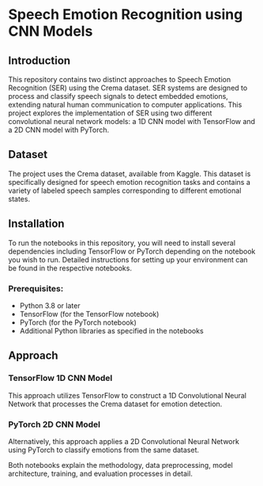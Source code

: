# Speech Emotion Recognition using CNN Models

## Introduction
This repository contains two distinct approaches to Speech Emotion Recognition (SER) using the Crema dataset. SER systems are designed to process and classify speech signals to detect embedded emotions, extending natural human communication to computer applications. This project explores the implementation of SER using two different convolutional neural network models: a 1D CNN model with TensorFlow and a 2D CNN model with PyTorch.

## Dataset
The project uses the Crema dataset, available from Kaggle. This dataset is specifically designed for speech emotion recognition tasks and contains a variety of labeled speech samples corresponding to different emotional states.

## Installation
To run the notebooks in this repository, you will need to install several dependencies including TensorFlow or PyTorch depending on the notebook you wish to run. Detailed instructions for setting up your environment can be found in the respective notebooks.

### Prerequisites:
- Python 3.8 or later
- TensorFlow (for the TensorFlow notebook)
- PyTorch (for the PyTorch notebook)
- Additional Python libraries as specified in the notebooks
## Approach
### TensorFlow 1D CNN Model
This approach utilizes TensorFlow to construct a 1D Convolutional Neural Network that processes the Crema dataset for emotion detection.

### PyTorch 2D CNN Model
Alternatively, this approach applies a 2D Convolutional Neural Network using PyTorch to classify emotions from the same dataset.

Both notebooks explain the methodology, data preprocessing, model architecture, training, and evaluation processes in detail.
